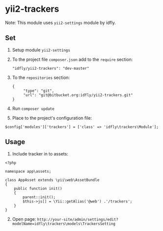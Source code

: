 # yii2-trackers

Note: This module uses `yii2-settings` module by idfly.

## Set

1. Setup module `yii2-settings`

2. To the project file `composer.json` add to the `require` section:

      `"idfly/yii2-trackers": "dev-master"`

3. To the `repositories` section:
      ```
      {
           "type": "git",
           "url": "git@bitbucket.org:idfly/yii2-trackers.git"
      }
      ```

4. Run `composer update`

5. Place to the project's configuration file:

`
$config['modules']['trackers'] = ['class' => 'idfly\trackers\Module'];
`

## Usage
1. Include tracker in to assets:

```
<?php

namespace app\assets;

class AppAsset extends \yii\web\AssetBundle
{
    public function init()
    {
        parent::init();
        $this->js[] = \Yii::getAlias('@web') .'/trackers';
    }
}
```

2. Open page:
`http://your-site/admin/settings/edit?modelName=idfly\trackers\models\TrackersSetting`